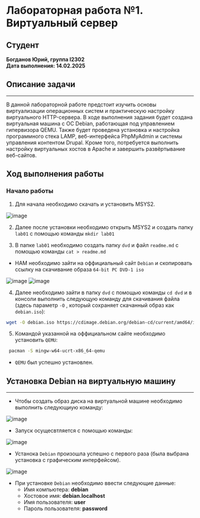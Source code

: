 # Лабораторная работа №1. Виртуальный сервер

## Студент

**Богданов Юрий, группа I2302**  
**Дата выполнения: 14.02.2025**  

## Описание задачи

---

В данной лабораторной работе предстоит изучить основы виртуализации операционных систем и практическую настройку виртуального HTTP-сервера. В ходе выполнения задания будет создана виртуальная машина с ОС Debian, работающая под управлением гипервизора QEMU. Также будет проведена установка и настройка программного стека LAMP, веб-интерфейса PhpMyAdmin и системы управления контентом Drupal. Кроме того, потребуется выполнить настройку виртуальных хостов в Apache и завершить развёртывание веб-сайтов.

## Ход выполнения работы

### Начало работы

1) Для начала необходимо скачать и установить MSYS2.

![image](https://i.imgur.com/rCdKS18.png)

2) Далее после установки необходимо открыть MSYS2 и создать папку `lab01` с помощью команды `mkdir lab01`

3) В папке `lab01` необходимо создать папку `dvd` и файл `readme.md` с помощью команды  `cat > readme.md`

- НАМ необходимо зайти на оффициальный сайт `Debian` и скопировать ссылку на скачивание образа `64-bit PC DVD-1 iso`

![image](https://i.imgur.com/WD5s0rq.png)
![image](https://i.imgur.com/K51nSpr.png)

4) Далее необходимо зайти в папку `dvd` с помощью команды  `cd dvd` и в консоли выполнить следующую команду для скачивания файла (здесь параметр `-O` , который сохраняет скачанный образ как `debian.iso`):

```sh
wget -O debian.iso https://cdimage.debian.org/debian-cd/current/amd64/iso-dvd/debian-12.9.0-amd64-DVD-1.iso
```

5) Командой указанной на оффициальном сайте необходимо установить `QEMU`:

  ```sh
   pacman -S mingw-w64-ucrt-x86_64-qemu
   ```

- `QEMU` был успешно установлен.

## Установка Debian на виртуальную машину

---

- Чтобы создать образ диска на виртуальной машине необходимо выполнить следующиую команду:

![image](https://i.imgur.com/G0JuWzB.png)

- Запуск осущесвтляется с помощью команды:

![image](https://i.imgur.com/rS9YYZd.png)

- Устанока `Debian` произошла успешно с первого раза (была выбрана установка с графическим интерфейсом).

![image](https://i.imgur.com/nL7A7va.png)

- При установке `Debian` необходимо ввести следующие данные:
   - Имя компьютера: **debian**
   - Хостовое имя: **debian.localhost**
   - Имя пользователя: **user**
   - Пароль пользователя: **password**